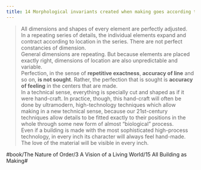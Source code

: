 ```yaml
---
title: 14 Morphological invariants created when making goes according to a living process
---
```


> All dimensions and shapes of every element are perfectly adjusted.  
> In a repeating series of details, the individual elements expand and contract according to location in the series. There are not perfect constancies of dimension.  
> General dimensions are repeating. But because elements are placed exactly right, dimensions of location are also unpredictable and variable.  
> Perfection, in the sense of **repetitive exactness**, **accuracy of line** and so on, **is not sought**. Rather, the perfection that is sought is **accuracy of feeling** in the centers that are made.  
> In a technical sense, everything is specially cut and shaped as if it were hand-craft. In practice, though, this hand-craft will often be done by ultramodern, high-technology techniques which allow making in a new technical sense, because our 21st-century techniques allow details to be fitted exactly to their positions in the whole through some new form of almost “biological” process.  
> Even if a building is made with the most sophisticated high-process technology, in every inch its character will always feel hand-made.  
> The love of the material will be visible in every inch.  

#book/The Nature of Order/3 A Vision of a Living World/15 All Building as Making#